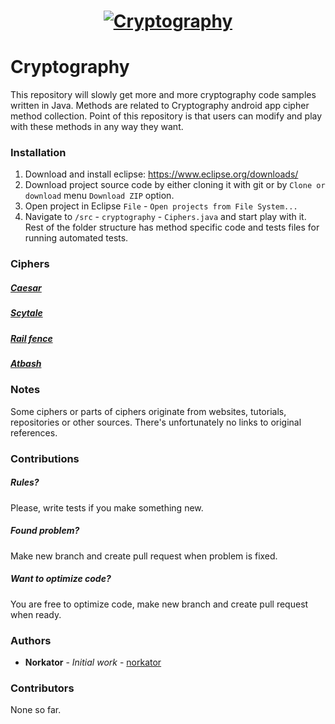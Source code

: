 <h1 align="center">
  <a href="http://www.nitramite.com/"><img src="https://github.com/norkator/Cryptography/blob/master/img/cryptography_repository_image.png" alt="Cryptography"></a>
</h1>


# Cryptography

This repository will slowly get more and more cryptography code samples written in Java. 
Methods are related to Cryptography android app cipher method collection. 
Point of this repository is that users can modify and play with these methods in any way they want.


### Installation
1. Download and install eclipse: https://www.eclipse.org/downloads/
2. Download project source code by either cloning it with git or by `Clone or download` menu `Download ZIP` option.
2. Open project in Eclipse `File` - `Open projects from File System...`
3. Navigate to `/src` - `cryptography` - `Ciphers.java` and start play with it. Rest of the folder structure
has method specific code and tests files for running automated tests.


### Ciphers

##### [Caesar](https://github.com/norkator/Cryptography/blob/master/src/cryptography/caesar/Caesar.java)
##### [Scytale](https://github.com/norkator/Cryptography/blob/master/src/cryptography/scytale/Scytale.java)
##### [Rail fence](https://github.com/norkator/Cryptography/blob/master/src/cryptography/railfence/RailFence.java)
##### [Atbash](https://github.com/norkator/Cryptography/blob/master/src/cryptography/atbash/Atbash.java)


### Notes

Some ciphers or parts of ciphers originate from websites, tutorials, repositories or other sources. 
There's unfortunately no links to original references.


### Contributions

##### Rules?
Please, write tests if you make something new.

##### Found problem?
Make new branch and create pull request when problem is fixed.

##### Want to optimize code?
You are free to optimize code, make new branch and create pull request when ready.


### Authors

* **Norkator** - *Initial work* - [norkator](https://github.com/norkator)


### Contributors

None so far.
